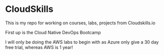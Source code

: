 # CloudSkills

This is my repo for working on courses, labs, projects from Cloudskills.io

First up is the Cloud Native DevOps Bootcamp

I will only be doing the AWS labs to begin with as Azure only give a 30 day free trial, whereas AWS is 1 year!

